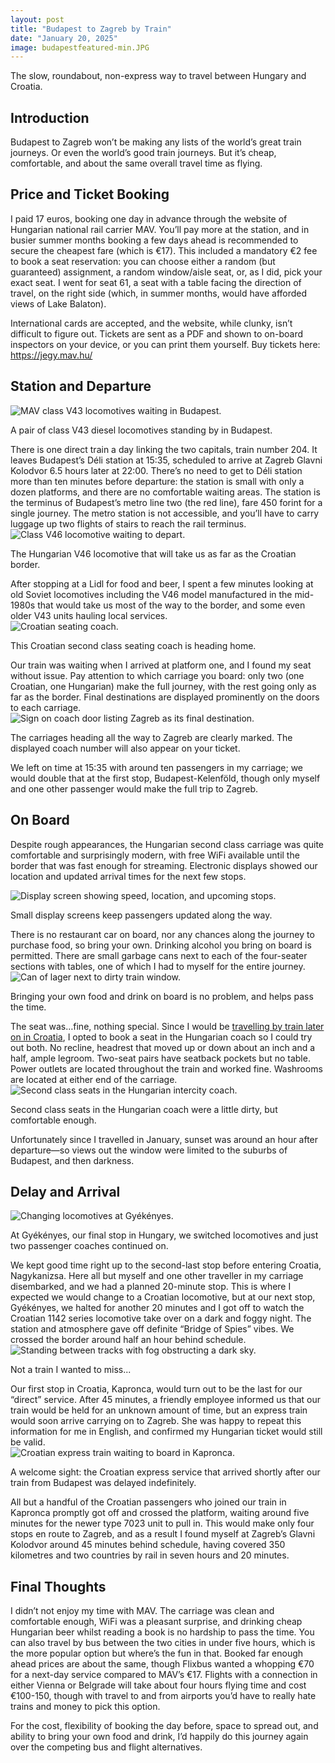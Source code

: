 ```yaml
--- 
layout: post
title: "Budapest to Zagreb by Train"
date: "January 20, 2025"
image: budapestfeatured-min.JPG
---
```


<p class="intro"><span class="dropcap">T</span>he slow, roundabout, non-express way to travel between Hungary and Croatia.</p>

## Introduction

Budapest to Zagreb won’t be making any lists of the world’s great train journeys.  Or even the world’s good train journeys.  But it’s cheap, comfortable, and about the same overall travel time as flying.

## Price and Ticket Booking

I paid 17 euros, booking one day in advance through the website of Hungarian national rail carrier MAV.  You’ll pay more at the station, and in busier summer months booking a few days ahead is recommended to secure the cheapest fare (which is €17).  This included a mandatory €2 fee to book a seat reservation: you can choose either a random (but guaranteed) assignment, a random window/aisle seat, or, as I did, pick your exact seat.  I went for seat 61, a seat with a table facing the direction of travel, on the right side (which, in summer months, would have afforded views of Lake Balaton).

International cards are accepted, and the website, while clunky, isn’t difficult to figure out.  Tickets are sent as a PDF and shown to on-board inspectors on your device, or you can print them yourself.  Buy tickets here: <a href="https://jegy.mav.hu/" target="_blank">https://jegy.mav.hu/</a>

## Station and Departure
<div class="centered-block">
  <img src="/assets/img/budapest1-min.JPG" alt="MAV class V43 locomotives waiting in Budapest.">
  <p>A pair of class V43 diesel locomotives standing by in Budapest.</p>
</div>
There is one direct train a day linking the two capitals, train number 204.  It leaves Budapest’s Déli station at 15:35, scheduled to arrive at Zagreb Glavni Kolodvor 6.5 hours later at 22:00.  There’s no need to get to Déli station more than ten minutes before departure: the station is small with only a dozen platforms, and there are no comfortable waiting areas.  The station is the terminus of Budapest’s metro line two (the red line), fare 450 forint for a single journey.  The metro station is not accessible, and you’ll have to carry luggage up two flights of stairs to reach the rail terminus.
<div class="centered-block">
  <img src="/assets/img/budapest2-min.JPG" alt="Class V46 locomotive waiting to depart.">
  <p>The Hungarian V46 locomotive that will take us as far as the Croatian border.</p>
</div>
After stopping at a Lidl for food and beer, I spent a few minutes looking at old Soviet locomotives including the V46 model manufactured in the mid-1980s that would take us most of the way to the border, and some even older V43 units hauling local services.
<div class="centered-block">
  <img src="/assets/img/budapest3-min.JPG" alt="Croatian seating coach.">
  <p>This Croatian second class seating coach is heading home.</p>
</div>
Our train was waiting when I arrived at platform one, and I found my seat without issue.  Pay attention to which carriage you board: only two (one Croatian, one Hungarian) make the full journey, with the rest going only as far as the border.  Final destinations are displayed prominently on the doors to each carriage.
<div class="centered-block">
  <img src="/assets/img/budapest4-min.JPG" alt="Sign on coach door listing Zagreb as its final destination.">
  <p>The carriages heading all the way to Zagreb are clearly marked.  The displayed coach number will also appear on your ticket.</p>
</div>
We left on time at 15:35 with around ten passengers in my carriage; we would double that at the first stop, Budapest-Kelenföld, though only myself and one other passenger would make the full trip to Zagreb.

## On Board

Despite rough appearances, the Hungarian second class carriage was quite comfortable and surprisingly modern, with free WiFi available until the border that was fast enough for streaming.  Electronic displays showed our location and updated arrival times for the next few stops.
<div class="centered-block">
  <img src="/assets/img/budapest5-min.JPG" alt="Display screen showing speed, location, and upcoming stops.">
  <p>Small display screens keep passengers updated along the way.</p>
</div>
There is no restaurant car on board, nor any chances along the journey to purchase food, so bring your own.  Drinking alcohol you bring on board is permitted.  There are small garbage cans next to each of the four-seater sections with tables, one of which I had to myself for the entire journey.
<div class="centered-block">
  <img src="/assets/img/budapest6-min.JPG" alt="Can of lager next to dirty train window.">
  <p>Bringing your own food and drink on board is no problem, and helps pass the time.</p>
</div>
The seat was…fine, nothing special.  Since I would be <a href="https://ratherbeexploring.github.io/blog/zagreb-to-ljubljana-by-train/" target="_blank">travelling by train later on in Croatia</a>, I opted to book a seat in the Hungarian coach so I could try out both.  No recline, headrest that moved up or down about an inch and a half, ample legroom.  Two-seat pairs have seatback pockets but no table.  Power outlets are located throughout the train and worked fine.  Washrooms are located at either end of the carriage.
<div class="centered-block">
  <img src="/assets/img/budapest7-min.JPG" alt="Second class seats in the Hungarian intercity coach.">
  <p>Second class seats in the Hungarian coach were a little dirty, but comfortable enough.</p>
</div>
Unfortunately since I travelled in January, sunset was around an hour after departure—so views out the window were limited to the suburbs of Budapest, and then darkness.

## Delay and Arrival
<div class="centered-block">
  <img src="/assets/img/budapest8-min.jpg" alt="Changing locomotives at Gyékényes.">
  <p>At Gyékényes, our final stop in Hungary, we switched locomotives and just two passenger coaches continued on.</p>
</div>
We kept good time right up to the second-last stop before entering Croatia, Nagykanizsa.  Here all but myself and one other traveller in my carriage disembarked, and we had a planned 20-minute stop.  This is where I expected we would change to a Croatian locomotive, but at our next stop, Gyékényes, we halted for another 20 minutes and I got off to watch the Croatian 1142 series locomotive take over on a dark and foggy night.  The station and atmosphere gave off definite “Bridge of Spies” vibes.  We crossed the border around half an hour behind schedule.
<div class="centered-block">
  <img src="/assets/img/budapest9-min.JPG" alt="Standing between tracks with fog obstructing a dark sky.">
  <p>Not a train I wanted to miss...</p>
</div>
Our first stop in Croatia, Kapronca, would turn out to be the last for our “direct” service.  After 45 minutes, a friendly employee informed us that our train would be held for an unknown amount of time, but an express train would soon arrive carrying on to Zagreb.  She was happy to repeat this information for me in English, and confirmed my Hungarian ticket would still be valid.
<div class="centered-block">
  <img src="/assets/img/budapest10-min.JPG" alt="Croatian express train waiting to board in Kapronca.">
  <p>A welcome sight: the Croatian express service that arrived shortly after our train from Budapest was delayed indefinitely.</p>
</div>
All but a handful of the Croatian passengers who joined our train in Kapronca promptly got off and crossed the platform, waiting around five minutes for the newer type 7023 unit to pull in.  This would make only four stops en route to Zagreb, and as a result I found myself at Zagreb’s Glavni Kolodvor around 45 minutes behind schedule, having covered 350 kilometres and two countries by rail in seven hours and 20 minutes.

## Final Thoughts

I didn’t not enjoy my time with MAV.  The carriage was clean and comfortable enough, WiFi was a pleasant surprise, and drinking cheap Hungarian beer whilst reading a book is no hardship to pass the time.  You can also travel by bus between the two cities in under five hours, which is the more popular option but where’s the fun in that.  Booked far enough ahead prices are about the same, though Flixbus wanted a whopping €70 for a next-day service compared to MAV’s €17.  Flights with a connection in either Vienna or Belgrade will take about four hours flying time and cost €100-150, though with travel to and from airports you’d have to really hate trains and money to pick this option.

For the cost, flexibility of booking the day before, space to spread out, and ability to bring your own food and drink, I’d happily do this journey again over the competing bus and flight alternatives.
